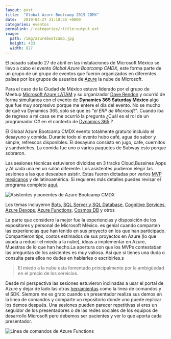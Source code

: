 ```yaml
---
layout: post
title:  "Global Azure Bootcamp 2019 CDMX"
date:   2019-04-27 21:18:55 +0000
categories: eventos
permalink: /:categories/:title:output_ext
image:
  path: /img/azurebootcamp.jpg
  height: 433
  width: 827
---
```


El pasado sábado 27 de abril en las instalaciones de Microsoft México se llevo a cabo el evento *Global Azure Bootcamp CMDX*, este forma parte de un grupo de un grupo de eventos que fueron organizados en diferentes países por los grupos de usuarios de [Azure](https://azure.microsoft.com/) la nube de Microsoft.

Para el caso de la Ciudad de México estuvo liderado por el grupo de Meetup [Microsoft Azure LATAM](https://www.meetup.com/es/AzureLATAM/) y su organizador [Dave Rendon](https://twitter.com/DaveRndn) y ocurrió de forma simultanea con el evento de **Dynamics 365 Saturday México** algo que fue muy sorpresivo porque me entere el dia del evento. No se mucho de qué va Dynamics 365, solo sé que es _"el ERP de Microsoft"_. Cuando iba de regreso a mi casa se me ocurrió la pregunta ¿Cuál es el rol de un programador C# en el contexto de [Dynamics 365](https://dynamics.microsoft.com) ?

El Global Azure Bootcamp CMDX evento totalmente gratuito incluido el desayuno y comida. Durante todo el evento hubo café, agua de sabor y simple, refrescos disponibles. El desayuno consisto en jugo, cafe, cuernitos y sandwiches. La comida fue uno o varios paquetes de Subway esto porque sobraron.

 Las sesiones técnicas estuvieron divididas en 3 tracks Cloud,Bussines Apps y AI cada una en un salón diferente. Los asistentes pudieron elegir las sesiones a las que deseaban asistir. Estas fueron dictadas por varios [MVP mexicanos](https://mvp.microsoft.com/es-es/MvpSearch?lo=Mexico&sc=e) y de latinoamérica. Si requieres más detalles puedes revisar el programa completo [aquí](https://secure.meetupstatic.com/photos/event/4/7/4/0/highres_480498240.jpeg).

<img data-src="/img/AzureEvent.jpg" class="lazyload"  alt="Asistentes y ponentes de Azure Bootcamp CMDX">

Los temas incluyeron [Bots](https://dev.botframework.com/), [SQL Server y SQL Database](https://azure.microsoft.com/services/sql-database/), [Cognitive Services](https://azure.microsoft.com/services/cognitive-services/), [Azure Devops](https://azure.microsoft.com/services/devops/), [Azure Functions](https://azure.microsoft.com/services/functions/), [Cosmos DB](https://azure.microsoft.com/services/cosmos-db/) y otros

La parte que considero la mejor fue la experiencias y disposición de los expositores y personal de Microsoft México. es genial cuando comparten las experiencias que han tenido en sus proyecto en los que han participado. Compartieron tips, costos estimados de sus proyectos en Azure (lo que ayuda a reducir el miedo a la nube), ideas a implementar en Azure, Muestras de lo que han hecho.La apertura con que los MVPs contestaban las preguntas de los asistentes es muy valiosa. Asi que si tienes una duda o consulta para ellos no dudes en hablarles o escribirles.s

> El miedo a la nube esta fomentado principalmente por la ambigüedad en el precio de los servicios.

Desde mi perspectiva las sesiones estuvieron inclinadas a usar el portal de Azure y dejar de lado las otras [herramientas](https://azure.microsoft.com/es-mx/downloads/) como la linea de comandos y el SDK. Siempre me es grato cuando un presentador realiza sus demos en la línea de comandos y comparte un repositorio donde uno puede replicar los demos después.
Una sesiones pueden parecer repetitivas si eres un seguidor de los presentadores o de las redes sociales de los equipos de desarrollo Microsoft pero debemos ser pacientes y ver lo que aporta cada presentador.

<img data-src="/img/AzureFunctions.PNG" class="lazyload"  alt="Linea de comandos de Azure Functions">